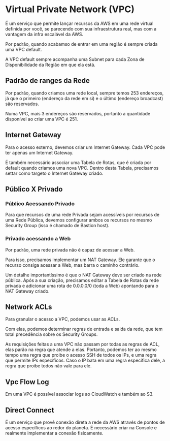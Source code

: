 # Virtual Private Network (VPC)

É um serviço que permite lançar recursos da AWS em uma rede virtual
definida por você, se parecendo com sua infraestrutura real, mas com
a vantagem da infra escalável da AWS.

Por padrão, quando acabamso de entrar em uma região é sempre criada
uma VPC default.

A VPC default sempre acompanha uma Subnet para cada Zona de Disponibilidade
da Região em que ela está.

## Padrão de ranges da Rede

Por padrão, quando criamos uma rede local, sempre temos 253 endereços, já
que o primeiro (endereço da rede em si) e o último (endereço broadcast)
são reservados.

Numa VPC, mais 3 endereços são reservados, portanto a quantidade disponível
ao criar uma VPC é 251.

## Internet Gateway

Para o acesso externo, devemos criar um Internet Gateway. Cada VPC pode ter
apenas um Internet Gateway.

É também necessário associar uma Tabela de Rotas, que é criada por default
quando criamos uma nova VPC. Dentro desta Tabela, precisamos settar como
targeto o Internet Gateway criado.

## Público X Privado

### Público Acessando Privado

Para que recursos de uma rede Privada sejam acessíveis por recursos de uma
Rede Pública, devemos configurar ambos os recursos no mesmo Security Group
(isso é chamado de Bastion host).

### Privado acessando a Web

Por padrão, uma rede privada não é capaz de acessar a Web.

Para isso, precisamos implementar um NAT Gateway. Ele garante que o recurso
consiga acessar a Web, mas barra o caminho contrário.

Um detalhe importantíssimo é que o NAT Gateway deve ser criado na rede 
pública. Após a sua criação, precisamos editar a Tabela de Rotas da 
rede privada e adicionar uma rota de 0.0.0.0/0 (toda a Web) apontando
para o NAT Gateway criado.

## Network ACLs

Para granular o acesso a VPC, podemos usar as ACLs.

Com elas, podemos determinar regras de entrada e saida da rede, que tem total
precedência sobre os Security Groups.

As requisições feitas a uma VPC não passam por todas as regras de ACL, elas 
parão na regra que atende a elas. Portanto, podemos ter ao mesmo tempo uma
regra que proibe o acesso SSH de todos os IPs, e uma regra que permite IPs
específicos. Caso o IP bata em uma regra específica dele, a regra que proibe
todos não vale para ele.

## Vpc Flow Log

Em uma VPC é possível associar logs ao CloudWatch e também ao S3.

## Direct Connect

É um serviço que provê conexão direta a rede da AWS através de 
pontos de acesso específicos ao redor do planeta. É necessário
criar na Console e realmente implementar a conexão fisicamente.
